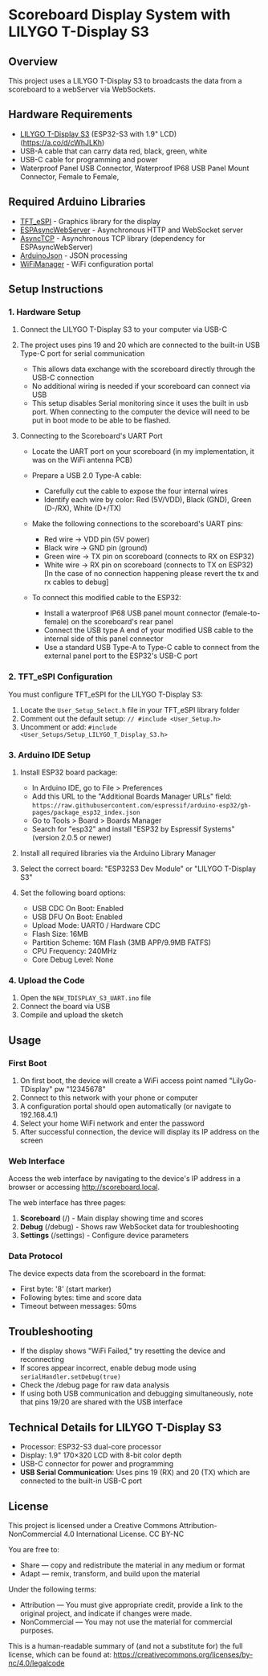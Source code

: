# Scoreboard Display System with LILYGO T-Display S3

## Overview
This project uses a LILYGO T-Display S3 to broadcasts the data from a scoreboard to a webServer via WebSockets.

## Hardware Requirements
- [LILYGO T-Display S3](https://www.lilygo.cc/products/t-display-s3) (ESP32-S3 with 1.9" LCD) (https://a.co/d/cWhJLKh)
- USB-A cable  that can carry data red, black, green, white
- USB-C cable for programming and power
- Waterproof Panel USB Connector, Waterproof IP68 USB Panel Mount Connector, Female to Female,

## Required Arduino Libraries
- [TFT_eSPI](https://github.com/Bodmer/TFT_eSPI) - Graphics library for the display
- [ESPAsyncWebServer](https://github.com/me-no-dev/ESPAsyncWebServer) - Asynchronous HTTP and WebSocket server
- [AsyncTCP](https://github.com/me-no-dev/AsyncTCP) - Asynchronous TCP library (dependency for ESPAsyncWebServer)
- [ArduinoJson](https://arduinojson.org/) - JSON processing
- [WiFiManager](https://github.com/tzapu/WiFiManager) - WiFi configuration portal

## Setup Instructions

### 1. Hardware Setup
1. Connect the LILYGO T-Display S3 to your computer via USB-C
2. The project uses pins 19 and 20 which are connected to the built-in USB Type-C port for serial communication
   - This allows data exchange with the scoreboard directly through the USB-C connection
   - No additional wiring is needed if your scoreboard can connect via USB
   - This setup disables Serial monitoring since it uses the built in usb port. When connecting to the computer the device will need to be put in boot mode to be able to be flashed. 

3. Connecting to the Scoreboard's UART Port
   - Locate the UART port on your scoreboard (in my implementation, it was on the WiFi antenna PCB)
   - Prepare a USB 2.0 Type-A cable:
     * Carefully cut the cable to expose the four internal wires
     * Identify each wire by color: Red (5V/VDD), Black (GND), Green (D-/RX), White (D+/TX)
   - Make the following connections to the scoreboard's UART pins:
     * Red wire → VDD pin (5V power)
     * Black wire → GND pin (ground)
     * Green wire → TX pin on scoreboard (connects to RX on ESP32)
     * White wire → RX pin on scoreboard (connects to TX on ESP32)
     [In the case of no connection happening please revert the tx and rx cables to debug]

   - To connect this modified cable to the ESP32:
     * Install a waterproof IP68 USB panel mount connector (female-to-female) on the scoreboard's rear panel
     * Connect the USB type A end of your modified USB cable to the internal side of this panel connector
     * Use a standard USB Type-A to Type-C cable to connect from the external panel port to the ESP32's USB-C port

### 2. TFT_eSPI Configuration
You must configure TFT_eSPI for the LILYGO T-Display S3:

1. Locate the `User_Setup_Select.h` file in your TFT_eSPI library folder
2. Comment out the default setup: `// #include <User_Setup.h>`
3. Uncomment or add: `#include <User_Setups/Setup_LILYGO_T_Display_S3.h>`

### 3. Arduino IDE Setup
1. Install ESP32 board package:
   - In Arduino IDE, go to File > Preferences
   - Add this URL to the "Additional Boards Manager URLs" field:
     `https://raw.githubusercontent.com/espressif/arduino-esp32/gh-pages/package_esp32_index.json`
   - Go to Tools > Board > Boards Manager
   - Search for "esp32" and install "ESP32 by Espressif Systems" (version 2.0.5 or newer)

2. Install all required libraries via the Arduino Library Manager

3. Select the correct board: "ESP32S3 Dev Module" or "LILYGO T-Display S3"

4. Set the following board options:
   - USB CDC On Boot: Enabled
   - USB DFU On Boot: Enabled
   - Upload Mode: UART0 / Hardware CDC
   - Flash Size: 16MB
   - Partition Scheme: 16M Flash (3MB APP/9.9MB FATFS)
   - CPU Frequency: 240MHz
   - Core Debug Level: None

### 4. Upload the Code
1. Open the `NEW_TDISPLAY_S3_UART.ino` file
2. Connect the board via USB
3. Compile and upload the sketch

## Usage

### First Boot
1. On first boot, the device will create a WiFi access point named "LilyGo-TDisplay" pw "12345678"
2. Connect to this network with your phone or computer
3. A configuration portal should open automatically (or navigate to 192.168.4.1)
4. Select your home WiFi network and enter the password
5. After successful connection, the device will display its IP address on the screen

### Web Interface
Access the web interface by navigating to the device's IP address in a browser or accessing http://scoreboard.local.

The web interface has three pages:
1. **Scoreboard** (/) - Main display showing time and scores
2. **Debug** (/debug) - Shows raw WebSocket data for troubleshooting
3. **Settings** (/settings) - Configure device parameters

### Data Protocol
The device expects data from the scoreboard in the format:
- First byte: '8' (start marker)
- Following bytes: time and score data
- Timeout between messages: 50ms

## Troubleshooting
- If the display shows "WiFi Failed," try resetting the device and reconnecting
- If scores appear incorrect, enable debug mode using `serialHandler.setDebug(true)`
- Check the /debug page for raw data analysis
- If using both USB communication and debugging simultaneously, note that pins 19/20 are shared with the USB interface

## Technical Details for LILYGO T-Display S3
- Processor: ESP32-S3 dual-core processor
- Display: 1.9" 170×320 LCD with 8-bit color depth
- USB-C connector for power and programming
- **USB Serial Communication**: Uses pins 19 (RX) and 20 (TX) which are connected to the built-in USB-C port

## License
This project is licensed under a Creative Commons Attribution-NonCommercial 4.0 International License. CC BY-NC

You are free to:
- Share — copy and redistribute the material in any medium or format
- Adapt — remix, transform, and build upon the material

Under the following terms:
- Attribution — You must give appropriate credit, provide a link to the original project, and indicate if changes were made.
- NonCommercial — You may not use the material for commercial purposes.

This is a human-readable summary of (and not a substitute for) the full license, which can be found at: https://creativecommons.org/licenses/by-nc/4.0/legalcode
